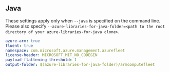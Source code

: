 ## Java

These settings apply only when `--java` is specified on the command line.
Please also specify `--azure-libraries-for-java-folder=<path to the root directory of your azure-libraries-for-java clone>`.

``` yaml $(java)
azure-arm: true
fluent: true
namespace: com.microsoft.azure.management.azurefleet
license-header: MICROSOFT_MIT_NO_CODEGEN
payload-flattening-threshold: 1
output-folder: $(azure-libraries-for-java-folder)/armcomputefleet
```